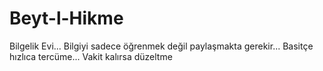 # Beyt-l-Hikme
Bilgelik Evi... Bilgiyi sadece öğrenmek değil paylaşmakta gerekir... Basitçe hızlıca tercüme... Vakit kalırsa düzeltme
